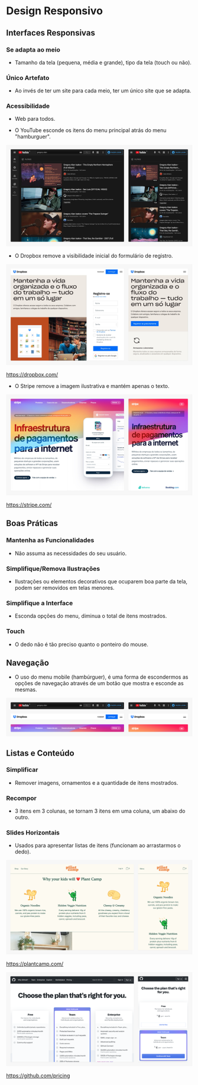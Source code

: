 # Design Responsivo

## Interfaces Responsivas

### Se adapta ao meio
* Tamanho da tela (pequena, média e grande), tipo da tela (touch ou não).

### Único Artefato
* Ao invés de ter um site para cada meio, ter um único site que se adapta.

### Acessibilidade
* Web para todos.

* O YouTube esconde os itens do menu principal atrás do menu "hamburguer".

![alt text](image.png)

* O Dropbox remove a visibilidade inicial do formulário de registro.

![alt text](image-1.png)

https://dropbox.com/

* O Stripe remove a imagem ilustrativa e mantém apenas o texto.

![alt text](image-2.png)

https://stripe.com/

## Boas Práticas

### Mantenha as Funcionalidades
* Não assuma as necessidades do seu usuário.

### Simplifique/Remova Ilustrações
* Ilustrações ou elementos decorativos que ocuparem boa parte da tela, podem ser removidos em telas menores.

### Simplifique a Interface
* Esconda opções do menu, diminua o total de itens mostrados.

### Touch
* O dedo não é tão preciso quanto o ponteiro do mouse.

## Navegação
* O uso do menu mobile (hambúrguer), é uma forma de escondermos as opções de navegação através de um botão que mostra e esconde as mesmas.

![alt text](image-3.png)

## Listas e Conteúdo

### Simplificar
* Remover imagens, ornamentos e a quantidade de itens mostrados.

### Recompor
* 3 itens em 3 colunas, se tornam 3 itens em uma coluna, um abaixo do outro.

### Slides Horizontais
* Usados para apresentar listas de itens (funcionam ao arrastarmos o dedo).

![alt text](image-4.png)

https://plantcamp.com/

![alt text](image-5.png)

https://github.com/pricing